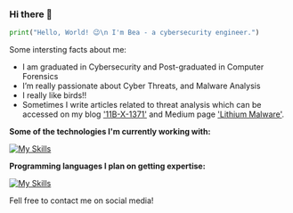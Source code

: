 

### Hi there 👋

```python
print("Hello, World! 😉\n I'm Bea - a cybersecurity engineer.")

```

Some intersting facts about me:
- I am graduated in Cybersecurity and Post-graduated in Computer Forensics
- I’m really passionate about Cyber Threats, and Malware Analysis
- I really like birds!!
- Sometimes I write articles related to threat analysis which can be accessed on my blog ['11B-X-1371'](https://0wlexe.github.io/) and Medium page ['Lithium Malware'](https://litio.medium.com/). 

**Some of the technologies I'm currently working with:**

[![My Skills](https://skillicons.dev/icons?i=aws,linux,github,kali,gcp,visualstudio)](https://skillicons.dev)


**Programming languages I plan on getting expertise:**

[![My Skills](https://skillicons.dev/icons?i=python,bash,js,css,go,php,c)](https://skillicons.dev)



Fell free to contact me on social media!

<!--
**j4nedoe/j4nedoe** is a ✨ _special_ ✨ repository because its `README.md` (this file) appears on your GitHub profile.

Here are some ideas to get you started:

# Titulo

- 🔭 I’m currently working on ...
- 🌱 I’m currently learning ...
- 👯 I’m looking to collaborate on ...
- 🤔 I’m looking for help with ...
- 💬 Ask me about ...
- 📫 How to reach me: ...
- 😄 Pronouns: ...
- ⚡ Fun fact: ...
-->
